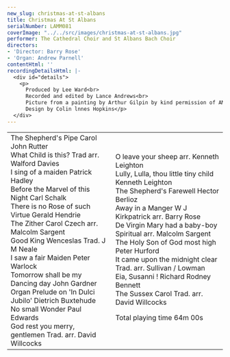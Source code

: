 ```yaml
---
new_slug: christmas-at-st-albans
title: Christmas At St Albans
serialNumber: LAMM081
coverImage: "../../src/images/christmas-at-st-albans.jpg"
performer: The Cathedral Choir and St Albans Bach Choir
directors:
- 'Director: Barry Rose'
- 'Organ: Andrew Parnell'
contentHtml: ''
recordingDetailsHtml: |-
  <div id="details">
    <p>
      Produced by Lee Ward<br>
      Recorded and edited by Lance Andrews<br>
      Picture from a painting by Arthur Gilpin by kind permission of AMPL Cards, Windsor<br>
      Design by Colin lnnes Hopkins</p>
  </div>
---
```


<table class="tracktable">
  <tbody>
    <tr>
      <td class="column1">
        <span class="trackname">The Shepherd's Pipe Carol </span> <span class="composer">John Rutter</span><br>
        <span class="trackname"> What Child is this? </span> <span class="composer">Trad arr.</span><span class="trackname"> </span> <span class="composer">Walford Davies<br>
        </span> <span class="trackname">I sing of a maiden </span> <span class="composer">Patrick Hadley<br>
        </span> <span class="trackname">Before the Marvel of this Night</span><span class="composer"> Carl Schalk</span><span class="trackname"> </span><br>
        <span class="trackname"> There is no Rose of such</span><span class="composer"> </span> <span class="trackname">Virtue </span> <span class="composer">Gerald Hendrie</span><br>
        <span class="trackname"> The Zither Carol </span> <span class="composer">Czech arr. Malcolm Sargent<br>
        </span> <span class="trackname">Good King Wenceslas </span> <span class="composer">Trad. J M Neale<br>
        </span> <span class="trackname">I saw a fair Maiden </span> <span class="composer">Peter</span><span class="trackname"> </span> <span class="composer">Warlock</span><br>
        <span class="trackname"> Tomorrow shall be my Dancing day</span><span class="composer"> John Gardner<br>
        </span> <span class="trackname">Organ Prelude on 'In Dulci Jubilo' </span> <span class="composer">Dietrich Buxtehude<br>
        </span> <span class="trackname">No small Wonder </span> <span class="composer">Paul</span><span class="trackname"> </span> <span class="composer">Edwards<br>
        </span> <span class="trackname">God rest you merry, gentlemen </span> <span class="composer">Trad. arr. David Willcocks</span>
      </td>
      <td class="column2">
        <span class="trackname">O leave your sheep</span><span class="composer"> arr. Kenneth Leighton</span><br>
        <span class="trackname"> Lully, Lulla, thou little tiny child </span> <span class="composer">Kenneth Leighton</span><br>
        <span class="trackname"> The Shepherd's Farewell </span> <span class="composer">Hector Berlioz</span><br>
        <span class="trackname"> Away in a Manger </span> <span class="composer">W J Kirkpatrick arr. Barry Rose</span><br>
        <span class="trackname"> De Virgin Mary had a baby-boy </span> <span class="composer">Spiritual arr. Malcolm Sargent</span><br>
        <span class="trackname"> The Holy Son of God most high </span> <span class="composer">Peter Hurford</span><br>
        <span class="trackname"> It came upon the midnight clear</span><span class="composer"> Trad. arr. Sullivan / Lowman</span><br>
        <span class="trackname"> Eia, Susanni ! </span> <span class="composer">Richard Rodney Bennett</span><br>
        <span class="trackname"> The Sussex Carol </span> <span class="composer">Trad. arr. David Willcocks </span>
        <p>
          <span id="playingtime">Total playing time 64m 00s</span></p>
      </td>
    </tr>
  </tbody>
</table>
